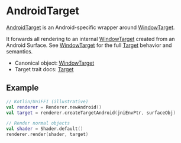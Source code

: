 # AndroidTarget

[AndroidTarget](https://fragmentcolor.org/api/android_target) is an Android-specific wrapper around [WindowTarget](https://fragmentcolor.org/api/window_target).

It forwards all rendering to an internal [WindowTarget](https://fragmentcolor.org/api/window_target) created from an Android Surface. See [WindowTarget](https://fragmentcolor.org/api/window_target) for the full [Target](https://fragmentcolor.org/api/target) behavior and semantics.

- Canonical object: [WindowTarget](https://fragmentcolor.org/api/window_target)
- Target trait docs: [Target](https://fragmentcolor.org/api/target)

## Example

```kotlin
// Kotlin/UniFFI (illustrative)
val renderer = Renderer.newAndroid()
val target = renderer.createTargetAndroid(jniEnvPtr, surfaceObj)

// Render normal objects
val shader = Shader.default()
renderer.render(shader, target)
```
